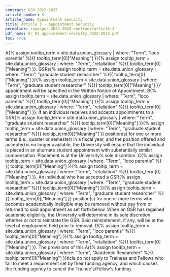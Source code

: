 ```yaml
---
contract: GSR 2022-2025
article_number: 3
article_name: Appointment Security 
title: Article 3 - Appointment Security 
permalink: /uaw/gsr-2022-2025-contract/article-3
pdf_name: br_03_appointment-secruity_2022-2025.pdf
toc: True
---
```



A<span class="tooltip"><span class="tooltip-text">{% assign tooltip_term = site.data.union_glossary | where: "Term", "loco parentis" %}{{ tooltip_term[0]["Meaning"] }}</span></span><span class="tooltip"><span class="tooltip-text">{% assign tooltip_term = site.data.union_glossary | where: "Term", "retaliation" %}{{ tooltip_term[0]["Meaning"] }}</span></span>. <span class="tooltip"><span class="tooltip">GSRs<span class="tooltip-text">{% assign tooltip_term = site.data.union_glossary | where: "Term", "graduate student researcher" %}{{ tooltip_term[0]["Meaning"] }}</span></span><span class="tooltip-text">{% assign tooltip_term = site.data.union_glossary | where: "Term", "graduate student researcher" %}{{ tooltip_term[0]["Meaning"] }}</span></span>' appointment will be specified in the Written Notice of Appointment.
B<span class="tooltip"><span class="tooltip-text">{% assign tooltip_term = site.data.union_glossary | where: "Term", "loco parentis" %}{{ tooltip_term[0]["Meaning"] }}</span></span><span class="tooltip"><span class="tooltip-text">{% assign tooltip_term = site.data.union_glossary | where: "Term", "retaliation" %}{{ tooltip_term[0]["Meaning"] }}</span></span>. If an individual receives and accepts appointments to a <span class="tooltip"><span class="tooltip">GSR<span class="tooltip-text">{% assign tooltip_term = site.data.union_glossary | where: "Term", "graduate student researcher" %}{{ tooltip_term[0]["Meaning"] }}</span></span><span class="tooltip-text">{% assign tooltip_term = site.data.union_glossary | where: "Term", "graduate student researcher" %}{{ tooltip_term[0]["Meaning"] }}</span></span> position(s) for one or more terms (i.e., quarter or semester) in a fiscal year, and the position offered and accepted is no longer available, the University will ensure that the individual is placed in an alternate student appointment with substantially similar compensation. Placement is at the University's sole discretion.
C<span class="tooltip"><span class="tooltip-text">{% assign tooltip_term = site.data.union_glossary | where: "Term", "loco parentis" %}{{ tooltip_term[0]["Meaning"] }}</span></span><span class="tooltip"><span class="tooltip-text">{% assign tooltip_term = site.data.union_glossary | where: "Term", "retaliation" %}{{ tooltip_term[0]["Meaning"] }}</span></span>. An individual who has accepted a <span class="tooltip"><span class="tooltip">GSR<span class="tooltip-text">{% assign tooltip_term = site.data.union_glossary | where: "Term", "graduate student researcher" %}{{ tooltip_term[0]["Meaning"] }}</span></span><span class="tooltip-text">{% assign tooltip_term = site.data.union_glossary | where: "Term", "graduate student researcher" %}{{ tooltip_term[0]["Meaning"] }}</span></span> position(s) for one or more terms who becomes academically ineligible may be removed without pay from or returned to said appointment as set forth below. When an GSR has regained academic eligibility, the University will determine in its sole discretion whether or not to reinstate the GSR. Said reinstatement, if any, will be at the level of employment held prior to removal.
D<span class="tooltip"><span class="tooltip-text">{% assign tooltip_term = site.data.union_glossary | where: "Term", "loco parentis" %}{{ tooltip_term[0]["Meaning"] }}</span></span><span class="tooltip"><span class="tooltip-text">{% assign tooltip_term = site.data.union_glossary | where: "Term", "retaliation" %}{{ tooltip_term[0]["Meaning"] }}</span></span>. The provisions of this <span class="tooltip">Ar<span class="tooltip-text">{% assign tooltip_term = site.data.union_glossary | where: "Term", "Academic Researcher" %}{{ tooltip_term[0]["Meaning"] }}</span></span>ticle do not apply to Trainees and Fellows who fail to meet a requirement set by their funding agency, and which causes the funding agency to cancel the Trainee's/Fellow's funding.


